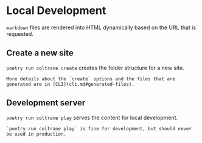 # Local Development

`markdown` files are rendered into HTML dynamically based on the URL that is requested.

## Create a new site

`poetry run coltrane create` creates the folder structure for a new site.

```{note}
More details about the `create` options and the files that are generated are in [CLI](cli.md#generated-files).
```

## Development server

`poetry run coltrane play` serves the content for local development.

```{warning}
`poetry run coltrane play` is fine for development, but should never be used in production.
```
